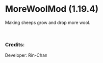 # MoreWoolMod (1.19.4)
Making sheeps grow and drop more wool.<br>

<br>

### Credits:
Developer: Rin-Chan
